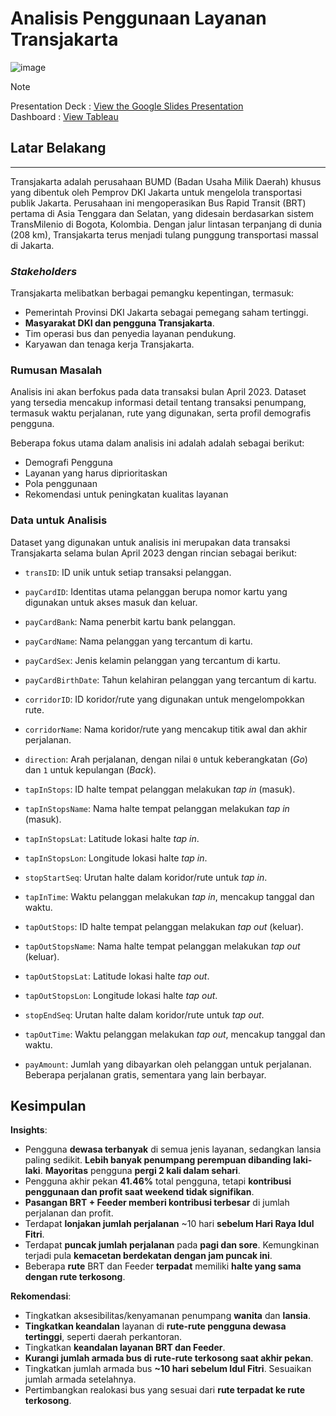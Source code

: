 # Analisis Penggunaan Layanan Transjakarta
![image](https://github.com/user-attachments/assets/84628785-040d-48fe-9354-4aeb5819dd2a)
> [!NOTE]
> Presentation Deck : [View the Google Slides Presentation](https://docs.google.com/presentation/d/12ocBqUR7WqCZX9JMLLyNQvBVpRWBQ2cJkfkhHSpJWUg/edit?usp=sharing)<br>
> Dashboard : [View Tableau](https://public.tableau.com/app/profile/khrysna.taruna.p/viz/TransjakartaTransaction_17333249642660/Routes-New)<br>

## Latar Belakang
***
Transjakarta adalah perusahaan BUMD (Badan Usaha Milik Daerah) khusus yang dibentuk oleh Pemprov DKI Jakarta untuk mengelola transportasi publik Jakarta. Perusahaan ini mengoperasikan Bus Rapid Transit (BRT) pertama di Asia Tenggara dan Selatan, yang didesain berdasarkan sistem TransMilenio di Bogota, Kolombia. Dengan jalur lintasan terpanjang di dunia (208 km), Transjakarta terus menjadi tulang punggung transportasi massal di Jakarta.

### *Stakeholders*
Transjakarta melibatkan berbagai pemangku kepentingan, termasuk:
- Pemerintah Provinsi DKI Jakarta sebagai pemegang saham tertinggi.
- **Masyarakat DKI dan pengguna Transjakarta**.
- Tim operasi bus dan penyedia layanan pendukung.
- Karyawan dan tenaga kerja Transjakarta.

### Rumusan Masalah
Analisis ini akan berfokus pada data transaksi bulan April 2023. Dataset yang tersedia mencakup informasi detail tentang transaksi penumpang, termasuk waktu perjalanan, rute yang digunakan, serta profil demografis pengguna.

Beberapa fokus utama dalam analisis ini adalah adalah sebagai berikut:
  - Demografi Pengguna
  - Layanan yang harus diprioritaskan
  - Pola penggunaan
  - Rekomendasi untuk peningkatan kualitas layanan

### Data untuk Analisis

Dataset yang digunakan untuk analisis ini merupakan data transaksi Transjakarta selama bulan April 2023 dengan rincian sebagai berikut:

- `transID`: ID unik untuk setiap transaksi pelanggan.

- `payCardID`: Identitas utama pelanggan berupa nomor kartu yang digunakan untuk akses masuk dan keluar.

- `payCardBank`: Nama penerbit kartu bank pelanggan.

- `payCardName`: Nama pelanggan yang tercantum di kartu.

- `payCardSex`: Jenis kelamin pelanggan yang tercantum di kartu.

- `payCardBirthDate`: Tahun kelahiran pelanggan yang tercantum di kartu.

- `corridorID`: ID koridor/rute yang digunakan untuk mengelompokkan rute.

- `corridorName`: Nama koridor/rute yang mencakup titik awal dan akhir perjalanan.

- `direction`: Arah perjalanan, dengan nilai `0` untuk keberangkatan (*Go*) dan `1` untuk kepulangan (*Back*).

- `tapInStops`: ID halte tempat pelanggan melakukan *tap in* (masuk).

- `tapInStopsName`: Nama halte tempat pelanggan melakukan *tap in* (masuk).

- `tapInStopsLat`: Latitude lokasi halte *tap in*.

- `tapInStopsLon`: Longitude lokasi halte *tap in*.

- `stopStartSeq`: Urutan halte dalam koridor/rute untuk *tap in*.

- `tapInTime`: Waktu pelanggan melakukan *tap in*, mencakup tanggal dan waktu.

- `tapOutStops`: ID halte tempat pelanggan melakukan *tap out* (keluar).

- `tapOutStopsName`: Nama halte tempat pelanggan melakukan *tap out* (keluar).

- `tapOutStopsLat`: Latitude lokasi halte *tap out*.

- `tapOutStopsLon`: Longitude lokasi halte *tap out*.

- `stopEndSeq`: Urutan halte dalam koridor/rute untuk *tap out*.

- `tapOutTime`: Waktu pelanggan melakukan *tap out*, mencakup tanggal dan waktu.

- `payAmount`: Jumlah yang dibayarkan oleh pelanggan untuk perjalanan. Beberapa perjalanan gratis, sementara yang lain berbayar.

## Kesimpulan
**Insights**:
- Pengguna **dewasa terbanyak** di semua jenis layanan, sedangkan lansia paling sedikit. **Lebih banyak penumpang perempuan dibanding laki-laki**. **Mayoritas** pengguna **pergi 2 kali dalam sehari**.
- Pengguna akhir pekan **41.46%** total pengguna, tetapi **kontribusi penggunaan dan profit saat weekend tidak signifikan**.
- **Pasangan BRT + Feeder memberi kontribusi terbesar** di jumlah perjalanan dan profit.
- Terdapat **lonjakan jumlah perjalanan** ~10 hari **sebelum Hari Raya Idul Fitri**.
- Terdapat **puncak jumlah perjalanan** pada **pagi dan sore**. Kemungkinan terjadi pula **kemacetan berdekatan dengan jam puncak ini**.
- Beberapa **rute** BRT dan Feeder **terpadat** memiliki **halte yang sama dengan rute terkosong**.

**Rekomendasi**:
- Tingkatkan aksesibilitas/kenyamanan penumpang **wanita** dan **lansia**.
- **Tingkatkan keandalan** layanan di **rute-rute pengguna dewasa tertinggi**, seperti daerah perkantoran.
- Tingkatkan **keandalan layanan BRT dan Feeder**.
- **Kurangi jumlah armada bus di rute-rute terkosong saat akhir pekan**.
- Tingkatkan jumlah armada bus **~10 hari sebelum Idul Fitri**. Sesuaikan jumlah armada setelahnya.
- Pertimbangkan realokasi bus yang sesuai dari **rute terpadat ke rute terkosong**.


